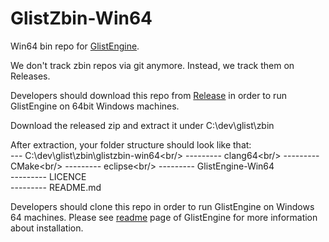 # GlistZbin-Win64
Win64 bin repo for [GlistEngine](https://github.com/GlistEngine/GlistEngine).

We don't track zbin repos via git anymore. Instead, we track them on Releases.

Developers should download this repo from [Release](https://github.com/GlistEngine/glistzbin-win64/releases/latest) in order to run GlistEngine on 64bit Windows machines.

Download the released zip and extract it under C:\dev\glist\zbin

After extraction, your folder structure should look like that:<br/>
--- C:\dev\glist\zbin\glistzbin-win64\<br/>
--------- clang64\<br/>
--------- CMake\<br/>
--------- eclipse\<br/>
--------- GlistEngine-Win64<br/>
--------- LICENCE<br/>
--------- README.md<br/>

Developers should clone this repo in order to run GlistEngine on Windows 64 machines. Please see [readme](https://github.com/GlistEngine/GlistEngine/blob/main/README.md) page of GlistEngine for more information about installation.

